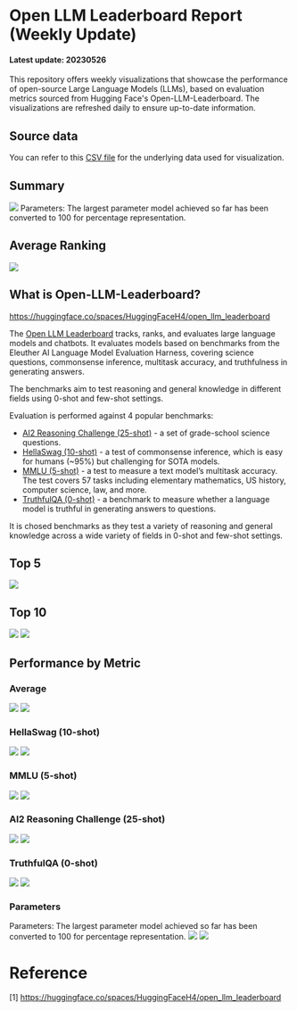 # Open LLM Leaderboard Report (Weekly Update)
#### Latest update: 20230526
This repository offers weekly visualizations that showcase the performance of open-source Large Language Models (LLMs), based on evaluation metrics sourced from Hugging Face's Open-LLM-Leaderboard. The visualizations are refreshed daily to ensure up-to-date information.

## Source data
You can refer to this [CSV file](https://github.com/dsdanielpark/Open-LLM-Leaderboard-Report/blob/main/assets/20230526/20230526.csv) for the underlying data used for visualization.

##  Summary
![](assets/20230526/totalplot.png)
Parameters: The largest parameter model achieved so far has been converted to 100 for percentage representation.

## Average Ranking
![](assets/20230526/rankingplot_Average.png)

## What is Open-LLM-Leaderboard?
https://huggingface.co/spaces/HuggingFaceH4/open_llm_leaderboard

The [Open LLM Leaderboard](https://huggingface.co/spaces/HuggingFaceH4/open_llm_leaderboard) tracks, ranks, and evaluates large language models and chatbots. It evaluates models based on benchmarks from the Eleuther AI Language Model Evaluation Harness, covering science questions, commonsense inference, multitask accuracy, and truthfulness in generating answers. 

The benchmarks aim to test reasoning and general knowledge in different fields using 0-shot and few-shot settings.

Evaluation is performed against 4 popular benchmarks:
- [AI2 Reasoning Challenge (25-shot)](https://allenai.org/data/arc) - a set of grade-school science questions.
- [HellaSwag (10-shot)](https://paperswithcode.com/dataset/hellaswag) - a test of commonsense inference, which is easy for humans (~95%) but challenging for SOTA models.
- [MMLU (5-shot)](https://paperswithcode.com/sota/multi-task-language-understanding-on-mmlu) - a test to measure a text model’s multitask accuracy. The test covers 57 tasks including elementary mathematics, US history, computer science, law, and more.
- [TruthfulQA (0-shot)](https://paperswithcode.com/dataset/truthfulqa) - a benchmark to measure whether a language model is truthful in generating answers to questions.

It is chosed benchmarks as they test a variety of reasoning and general knowledge across a wide variety of fields in 0-shot and few-shot settings.

## Top 5
![](assets/20230526/top5plot.png)

## Top 10
![](assets/20230526/top10_with_barplot.png)
![](assets/20230526/top10_with_lineplot.png)

## Performance by Metric

### Average
![](assets/20230526/Average.png)
![](assets/20230526/rankingplot_Average.png)

### HellaSwag (10-shot)
![](assets/20230526/HellaSwag(10-shot).png)
![](assets/20230526/rankingplot_HellaSwag(10-shot).png)

### MMLU (5-shot)
![](assets/20230526/MMLU(5-shot).png)
![](assets/20230526/rankingplot_MMLU(5-shot).png)

### AI2 Reasoning Challenge (25-shot)
![](assets/20230526/ARC(25-shot).png)
![](assets/20230526/rankingplot_ARC(25-shot).png)

### TruthfulQA (0-shot)
![](assets/20230526/TruthfulQA(0-shot).png)
![](assets/20230526/rankingplot_TruthfulQA(0-shot).png)

### Parameters
Parameters: The largest parameter model achieved so far has been converted to 100 for percentage representation.
![](assets/20230526/Parameters.png)
![](assets/20230526/rankingplot_Parameters.png)

# Reference
[1] https://huggingface.co/spaces/HuggingFaceH4/open_llm_leaderboard

